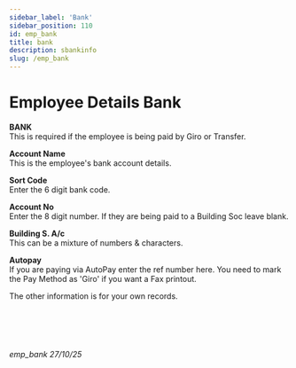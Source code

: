 ```yaml
---
sidebar_label: 'Bank'
sidebar_position: 110
id: emp_bank
title: bank
description: sbankinfo
slug: /emp_bank
---
```


# Employee Details Bank

**BANK**  
This is required if the employee is being paid by Giro or Transfer.

**Account Name**  
This is the employee's bank account details.

**Sort Code**  
Enter the 6 digit bank code.

**Account No**  
Enter the 8 digit number. If they are being paid to a Building Soc leave blank.

**Building S. A/c**  
This can be a mixture of numbers  & characters.

**Autopay**  
If you are paying via AutoPay enter the ref number here.
You need to mark the Pay Method as 'Giro' if you want a Fax printout.

<!-- **Send BACS hash code**  
Since 2004 this is no longer used  
The HMRC BACS Ref code, like this '/AB1', can be sent to the bank via RTI BACS approved layout files.
This is needed if you pay your employees via BACS DIRECT. A BACS DIRECT will have their own Service User Number, (SUN).
The bank then creates a hash of this made up of the BACS Ref code, plus Employers Sort Code, plus the Employee Sort Code and the Net amount of the pay.
The bank then sends this Hash to HMRC.
A Hash looks like this:
a8e88f215cc98f40a2d0c47c49d0b09f4593d9bb81aef118202987a8cc0e3689
CalcPay will produce the same Hash, and send it via the FPS. HMRC can tie up the Hashs and then know that the stated net amount was actually paid.
Tick this if you use bank software that transmits the HMRC BACS Ref code.
CalcPay always produces the HMRC BACS Ref code.
HRMC cross-reference -->

The other information is for your own records.
<br/>
<br/>
<br/>
<br/>
<br/>
###### emp_bank 27/10/25